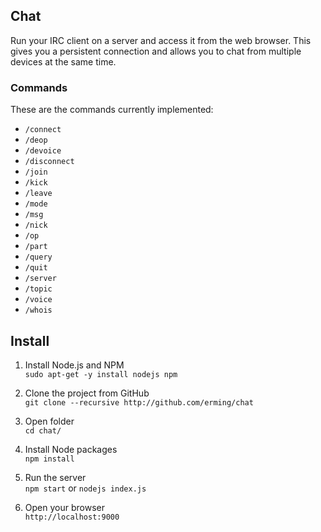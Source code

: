 ## Chat
Run your IRC client on a server and access it from the web browser. This gives you a persistent connection and allows you to chat from multiple devices at the same time.

### Commands
These are the commands currently implemented:
- `/connect`
- `/deop`
- `/devoice`
- `/disconnect`
- `/join`
- `/kick`
- `/leave`
- `/mode`
- `/msg`
- `/nick`
- `/op`
- `/part`
- `/query`
- `/quit`
- `/server`
- `/topic`
- `/voice`
- `/whois`

## Install

1. Install Node.js and NPM  
`sudo apt-get -y install nodejs npm`

2. Clone the project from GitHub  
`git clone --recursive http://github.com/erming/chat`

3. Open folder  
`cd chat/`

4. Install Node packages  
`npm install`

5. Run the server  
`npm start` or `nodejs index.js`

6. Open your browser  
`http://localhost:9000`
